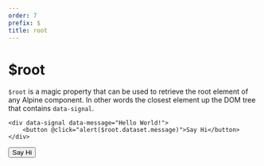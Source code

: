 ```yaml
---
order: 7
prefix: $
title: root
---
```


# $root

`$root` is a magic property that can be used to retrieve the root element of any Alpine component. In other words the closest element up the DOM tree that contains `data-signal`.

```alpine
<div data-signal data-message="Hello World!">
    <button @click="alert($root.dataset.message)">Say Hi</button>
</div>
```

<!-- START_VERBATIM -->
<div data-signal data-message="Hello World!" class="demo">
    <button @click="alert($root.dataset.message)">Say Hi</button>
</div>
<!-- END_VERBATIM -->
